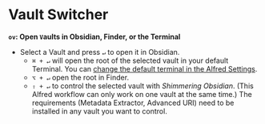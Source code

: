 # Vault Switcher

**`ov`: Open `V`aults in Obsidian, Finder, or the Terminal**
- Select a Vault and press `↵` to open it in Obsidian.
	- `⌘ + ↵` will open the root of the selected vault in your default Terminal. You can [change the default terminal in the Alfred Settings](https://www.alfredapp.com/help/features/terminal/).
	- `⌥ + ↵` open the root in Finder.
	- `⇧ + ↵` to control the selected vault with _Shimmering Obsidian_. (This Alfred workflow can only work on one vault at the same time.) The requirements (Metadata Extractor, Advanced URI) need to be installed in any vault you want to control.
